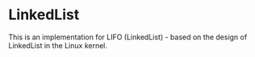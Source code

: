 # LinkedList
This is an implementation for LIFO (LinkedList) - based on the design of LinkedList in the Linux kernel.
